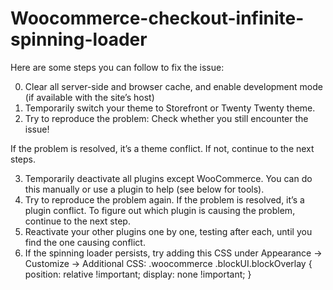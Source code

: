# Woocommerce-checkout-infinite-spinning-loader
Here are some steps you can follow to fix the issue:

0. Clear all server-side and browser cache, and enable development mode (if available with the site’s host)
1. Temporarily switch your theme to Storefront or Twenty Twenty theme.
2. Try to reproduce the problem: Check whether you still encounter the issue!

If the problem is resolved, it’s a theme conflict. If not, continue to the next steps.

3. Temporarily deactivate all plugins except WooCommerce. You can do this manually or use a plugin to help (see below for tools).
4. Try to reproduce the problem again. If the problem is resolved, it’s a plugin conflict. To figure out which plugin is causing the problem, continue to the next step.
5. Reactivate your other plugins one by one, testing after each, until you find the one causing conflict.
6. If the spinning loader persists, try adding this CSS under Appearance → Customize → Additional CSS:
  .woocommerce .blockUI.blockOverlay {
      position: relative !important;
      display: none !important;
    }
